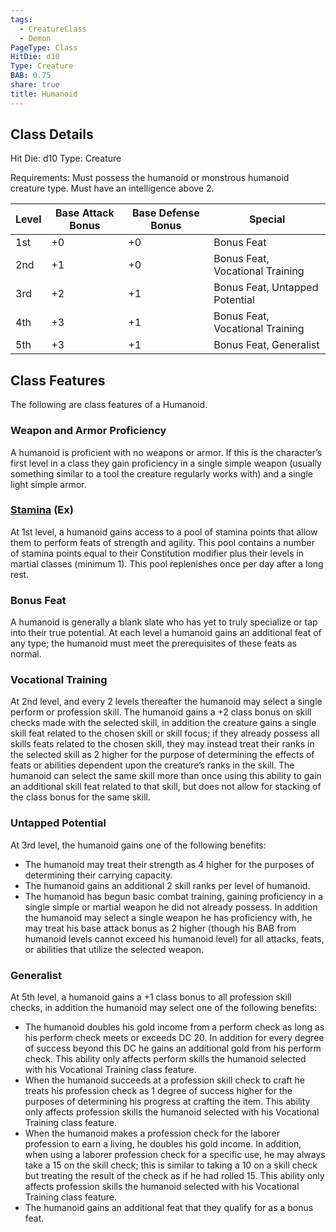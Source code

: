 ```yaml
---
tags:
  - CreatureClass
  - Demon
PageType: Class
HitDie: d10
Type: Creature
BAB: 0.75
share: true
title: Humanoid
---
```



## Class Details
Hit Die:  d10
Type: Creature

Requirements: Must possess the humanoid or monstrous humanoid creature type. Must have an intelligence above 2.

|Level|Base Attack Bonus|Base Defense Bonus|Special|
|---|---|---|---|
|1st|+0|+0|Bonus Feat|
|2nd|+1|+0|Bonus Feat, Vocational Training|
|3rd|+2|+1|Bonus Feat, Untapped Potential|
|4th|+3|+1|Bonus Feat, Vocational Training|
|5th|+3|+1|Bonus Feat, Generalist|

## Class Features

The following are class features of a Humanoid.

### Weapon and Armor Proficiency

A humanoid is proficient with no weapons or armor. If this is the character’s first level in a class they gain proficiency in a single simple weapon (usually something similar to a tool the creature regularly works with) and a single light simple armor.

<h3><a href="/NicheD20/Combat%20Rules/Combat%20Statistics/#stamina">Stamina</a> (Ex)</h3>

At 1st level, a humanoid gains access to a pool of stamina points that allow them to perform feats of strength and agility. This pool contains a number of stamina points equal to their Constitution modifier plus their levels in martial classes (minimum 1). This pool replenishes once per day after a long rest.

### Bonus Feat

A humanoid is generally a blank slate who has yet to truly specialize or tap into their true potential. At each level a humanoid gains an additional feat of any type; the humanoid must meet the prerequisites of these feats as normal.

### Vocational Training

At 2nd level, and every 2 levels thereafter the humanoid may select a single perform or profession skill. The humanoid gains a +2 class bonus on skill checks made with the selected skill, in addition the creature gains a single skill feat related to the chosen skill or skill focus; if they already possess all skills feats related to the chosen skill, they may instead treat their ranks in the selected skill as 2 higher for the purpose of determining the effects of feats or abilities dependent upon the creature’s ranks in the skill. The humanoid can select the same skill more than once using this ability to gain an additional skill feat related to that skill, but does not allow for stacking of the class bonus for the same skill.

### Untapped Potential

At 3rd level, the humanoid gains one of the following benefits:

- The humanoid may treat their strength as 4 higher for the purposes of determining their carrying capacity.
- The humanoid gains an additional 2 skill ranks per level of humanoid.
- The humanoid has begun basic combat training, gaining proficiency in a single simple or martial weapon he did not already possess. In addition the humanoid may select a single weapon he has proficiency with, he may treat his base attack bonus as 2 higher (though his BAB from humanoid levels cannot exceed his humanoid level) for all attacks, feats, or abilities that utilize the selected weapon.

### Generalist

At 5th level, a humanoid gains a +1 class bonus to all profession skill checks, in addition the humanoid may select one of the following benefits:

- The humanoid doubles his gold income from a perform check as long as his perform check meets or exceeds DC 20. In addition for every degree of success beyond this DC he gains an additional gold from his perform check. This ability only affects perform skills the humanoid selected with his Vocational Training class feature.
- When the humanoid succeeds at a profession skill check to craft he treats his profession check as 1 degree of success higher for the purposes of determining his progress at crafting the item. This ability only affects profession skills the humanoid selected with his Vocational Training class feature.
- When the humanoid makes a profession check for the laborer profession to earn a living, he doubles his gold income. In addition, when using a laborer profession check for a specific use, he may always take a 15 on the skill check; this is similar to taking a 10 on a skill check but treating the result of the check as if he had rolled 15. This ability only affects profession skills the humanoid selected with his Vocational Training class feature.
- The humanoid gains an additional feat that they qualify for as a bonus feat.